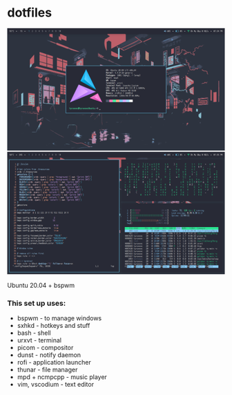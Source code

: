 # dotfiles

![](bspwm-1.png)
![](bspwm-2.png)

Ubuntu 20.04 + bspwm

### This set up uses:

+ bspwm - to manage windows
+ sxhkd - hotkeys and stuff
+ bash - shell
+ urxvt - terminal
+ picom - compositor
+ dunst - notify daemon
+ rofi - application launcher
+ thunar - file manager
+ mpd + ncmpcpp - music player
+ vim, vscodium - text editor
